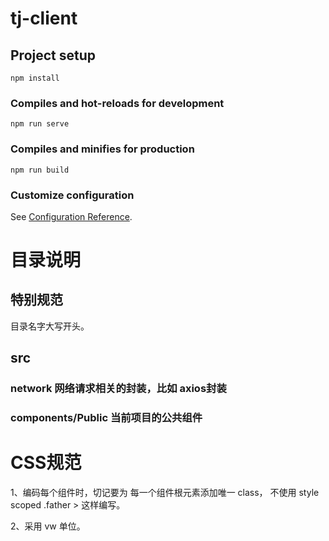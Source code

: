 # tj-client

## Project setup
```
npm install
```

### Compiles and hot-reloads for development
```
npm run serve
```

### Compiles and minifies for production
```
npm run build
```

### Customize configuration
See [Configuration Reference](https://cli.vuejs.org/config/).


# 目录说明
## 特别规范
  目录名字大写开头。
## src
###  network 网络请求相关的封装，比如 axios封装
###  components/Public 当前项目的公共组件

# CSS规范
1、编码每个组件时，切记要为 每一个组件根元素添加唯一 class， 不使用 style scoped
.father > 这样编写。

2、采用 vw 单位。
